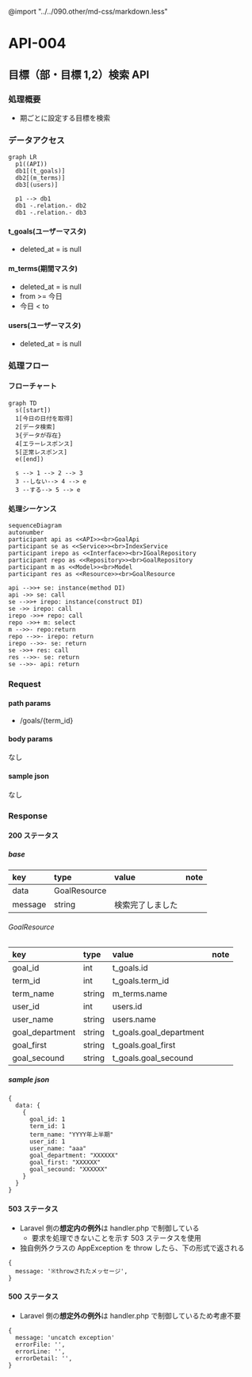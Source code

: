@import "../../090.other/md-css/markdown.less"

# API-004

## 目標（部・目標 1,2）検索 API

### 処理概要

- 期ごとに設定する目標を検索

### データアクセス

```mermaid
graph LR
  p1((API))
  db1[(t_goals)]
  db2[(m_terms)]
  db3[(users)]

  p1 --> db1
  db1 -.relation.- db2
  db1 -.relation.- db3
```

#### t_goals(ユーザーマスタ)

- deleted_at = is null

#### m_terms(期間マスタ)

- deleted_at = is null
- from >= 今日
- 今日 < to

#### users(ユーザーマスタ)

- deleted_at = is null

### 処理フロー

#### フローチャート

```mermaid
graph TD
  s([start])
  1[今日の日付を取得]
  2[データ検索]
  3{データが存在}
  4[エラーレスポンス]
  5[正常レスポンス]
  e([end])

  s --> 1 --> 2 --> 3
  3 --しない--> 4 --> e
  3 --する--> 5 --> e
```

#### 処理シーケンス

```mermaid
sequenceDiagram
autonumber
participant api as <<API>><br>GoalApi
participant se as <<Service>><br>IndexService
participant irepo as <<Interface>><br>IGoalRepository
participant repo as <<Repository>><br>GoalRepository
participant m as <<Model>><br>Model
participant res as <<Resource>><br>GoalResource

api -->>+ se: instance(method DI)
api ->> se: call
se -->>+ irepo: instance(construct DI)
se ->> irepo: call
irepo ->>+ repo: call
repo ->>+ m: select
m -->>- repo:return
repo -->>- irepo: return
irepo -->>- se: return
se ->>+ res: call
res -->>- se: return
se -->>- api: return
```

### Request

#### path params

- /goals/{term_id}

#### body params

なし

#### sample json

なし

### Response

#### 200 ステータス

##### base

| key     | type         | value            | note |
| :------ | :----------- | :--------------- | :--- |
| data    | GoalResource |                  |      |
| message | string       | 検索完了しました |      |

###### GoalResource

| key             | type   | value                   | note |
| :-------------- | :----- | :---------------------- | :--- |
| goal_id         | int    | t_goals.id              |      |
| term_id         | int    | t_goals.term_id         |      |
| term_name       | string | m_terms.name            |      |
| user_id         | int    | users.id                |      |
| user_name       | string | users.name              |      |
| goal_department | string | t_goals.goal_department |      |
| goal_first      | string | t_goals.goal_first      |      |
| goal_secound    | string | t_goals.goal_secound    |      |

##### sample json

```json5
{
  data: {
    {
      goal_id: 1
      term_id: 1
      term_name: "YYYY年上半期"
      user_id: 1
      user_name: "aaa"
      goal_department: "XXXXXX"
      goal_first: "XXXXXX"
      goal_secound: "XXXXXX"
    }
  }
}
```

#### 503 ステータス

- Laravel 側の**想定内の例外**は handler.php で制御している
  - 要求を処理できないことを示す 503 ステータスを使用
- 独自例外クラスの AppException を throw したら、下の形式で返される

```json5
{
  message: '※throwされたメッセージ',
}
```

#### 500 ステータス

- Laravel 側の**想定外の例外**は handler.php で制御しているため考慮不要

```json5
{
  message: 'uncatch exception'
  errorFile: '',
  errorLine: '',
  errorDetail: '',
}
```
